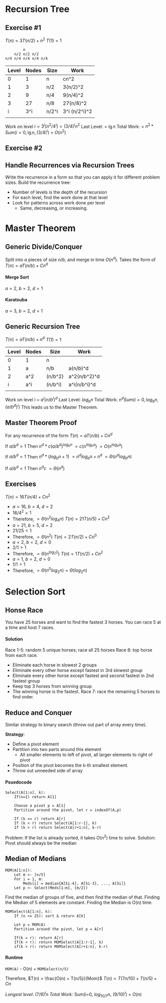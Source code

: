 # Recursion Tree
## Exercise #1
$T(n) = 3T(n/2) + n^2$
$T(1) = 1$

			n
		n/2 n/2 n/2
	n/4 n/4 n/4 n/4 n/4

| Level | Nodes | Size  | Work         |
| ----- | ----- | ----- | ------------ |
| 0     | 1     | n     | cn^2         |
| 1     | 3     | n/2   | 3(n/2)^2     |
| 2     | 9     | n/4   | 9(n/4)^2     |
| 3     | 27    | n/8   | 27(n/8)^2    |
| i     | 3^i   | n/2^i | 3^i (n/2^i)^2 |
|       |       |       |              |
Work on level $i = 3^i (n^2/4^i) = (3/4)^i n^2$
Last Level: = $\lg n$
Total Work: = $n^2 * Sum(i=0, \lg n, (3/4)^i)$ = $O(n^2)$

## Exercise #2

## Handle Recurrences via Recursion Trees
Write the recurrence in a form so that you can apply it for different problem sizes.
Build the recurrence tree:
- Number of levels is the depth of the recursion
- For each level, find the work done at that level
- Look for patterns across work done per level
	- Same, decreasing, or increasing.

# Master Theorem
## Generic Divide/Conquer
Split into $a$ pieces of size $n/b$, and merge in time $O(n^d)$.
Takes the form of $T(n) = aT(n/b) + Cn^d$

#### Merge Sort
$a = 2$, $b = 2$, $d =1$

#### Karatsuba
$a = 3$, $b=2$, $d=1$

## Generic Recursion Tree
$T(n) = aT(n/b) + n^d$
$T(1) = 1$

| Level | Nodes | Size    | Work         |
| ----- | ----- | ------- | ------------ |
| 0     | 1     | n       |              |
| 1     | a     | n/b     | a(n/b)^d     |
| 2     | a^2   | (n/b^2) | a^2(n/b^2)^d |
| i     | a^i   | (n/b^i) | a^i(n/b^i)^d |
|       |       |         |              |
Work on level i = $a^i(n/b^i)^d$
Last Level: $log_b n$
Total Work: $n^d Sum(i=0, log_b n, (a/b^d)^i)$
This leads us to the Master Theorem.

## Master Theorem Proof
For any recurrence of the form $T(n) = aT(n/b) + Cn^d$

If $a/b^d > 1$
Then $n^d * c(a/b^d)^{log_b n}$
$= c(n^{log_b a})$
$= O(n^{log_b a})$

If $a/b^d = 1$
Then $n^d * (log_b n + 1)$
$= n^dlog_b n + n^d$
$= \Theta(n^dlog_b n)$

If $a/b^d < 1$
Then $n^d c$
$= \Theta(n^d)$

## Exercises
$T(n) = 16T(n/4) + Cn^2$
- $a = 16$, $b = 4$, $d = 2$
- $16/4^2 = 1$
- Therefore, $= \Theta(n^2 log_4 n)$
$T(n) = 21T(n/5) + Cn^2$
- $a = 21$, $b = 5$, $d = 2$
- $21/25 < 1$
- Therefore, $= \Theta(n^2)$
$T(n) = 2T(n/2) + Cn^0$
- $a = 2$, $b = 2$, $d = 0$
- $2/1 > 1$
- Therefore, $= \Theta(n^{log_2 2})$
$T(n) = 1T(n/2) + Cn^2$
- $a = 1$, $b = 2$, $d = 0$
- $1/1 = 1$
- Therefore, $= \Theta(n^0log_2 n) = \Theta(log_2 n)$

# Selection Sort
## Honse Race
You have 25 horses and want to find the fastest 3 horses. You can race 5 at a time and host 7 races.

#### Solution
Race 1-5: random 5 unique horses; race all 25 horses
Race 6: top horse from each race.
- Eliminate each horse in slowest 2 groups
- Eliminate every other horse except fastest in 3rd slowest group
- Eliminate every other horse except fastest and second fastest in 2nd fastest group
- Keep top 3 horses from winning group
- The winning horse is the fastest.
Race 7: race the remaining 5 horses to find order.

## Reduce and Conquer
Similar strategy to binary search (throw out part of array every time).

**Strategy**:
- Define a pivot element
- Partition into two parts around this element
	- All smaller elements to left of pivot, all larger elements to right of pivot
- Position of the pivot becomes the k-th smallest element.
- Throw out unneeded side of array

#### Psuedocode
```
Select(A[1:n], k):
	If(n=1) return A[1]

	Choose a pivot p = A[1]
	Partition around the pivot, let r = indexOf(A,p)

	If (k == r) return A[r]
	If (k < r) return Select(A[1:r-1], k)
	If (k > r) return Select(A[r+1:n], k-r)
```
Problem: If the list is already sorted, it takes $O(n^2)$ time to solve.
Solution: Pivot should always be the median

## Median of Medians
```
MOM(A[1:n]):
	Let m <- [n/5]
	For i = 1, m:
		Meds[i] = median{A[5i-4], A[5i-3], ..., A[5i]}
	Let p <- Select(Meds[1:m], [m/2])
```
Find the median of groups of five, and then find the median of that.
Finding the Median of 5 elements are constant.
Finding the Median is O(n) time.

```
MOMSelect(A[1:n], k):
	If (n <= 25): sort & return A[k]

	Let p = MOM(A)
	Partition around the pivot, let p = A[r]

	If(k = r): return A[r]
	If(k < r): return MOMSelect(A[1:r-1], k)
	if(k > r): return MOMSelect(A[r+1:n], k-r)
```

#### Runtime
`MOM(A)` - O(n) + `MOMSelect(n/5)`

Therefore, $T(n) = \frac{O(n) + T(n/5)}{Mom}$
$T(n) = T(7n/10) + T(n/5) + Cn$

*Longest level*: $(7/6)^in$
*Total Work*: Sum(i=0, $log_{10/7}n$, $(9/10)^i$) = $O(n)$
